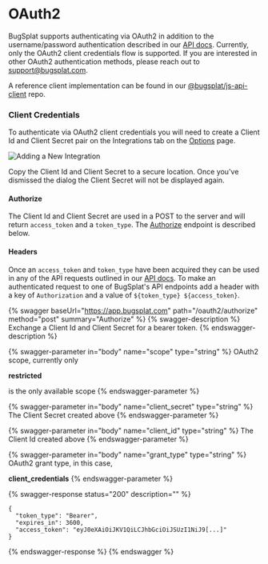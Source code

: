 # OAuth2

BugSplat supports authenticating via OAuth2 in addition to the username/password authentication described in our [API docs](api.md). Currently, only the OAuth2 client credentials flow is supported. If you are interested in other OAuth2 authentication methods, please reach out to [support@bugsplat.com](mailto:support@bugsplat.com).

A reference client implementation can be found in our [@bugsplat/js-api-client](https://github.com/BugSplat-Git/bugsplat-js-api-client/blob/1ebf36453d275ed62d6e5a4bb4249ef17efbc929/src/common/client/oauth-client-credentials-api-client/oauth-client-credentials-api-client.ts) repo.

### Client Credentials

To authenticate via OAuth2 client credentials you will need to create a Client Id and Client Secret pair on the Integrations tab on the [Options](https://app.bugsplat.com/v2/options?tab=integrations) page.

![Adding a New Integration](../../../.gitbook/assets/integration.gif)

Copy the Client Id and Client Secret to a secure location. Once you've dismissed the dialog the Client Secret will not be displayed again.

#### Authorize

The Client Id and Client Secret are used in a POST to the server and will return `access_token` and a `token_type`. The [Authorize](oauth2.md#authorize-1) endpoint is described below.

#### Headers

Once an `access_token` and `token_type` have been acquired they can be used in any of the API requests outlined in our [API docs](api.md). To make an authenticated request to one of BugSplat's API endpoints add a header with a key of `Authorization` and a value of `${token_type} ${access_token}`.

{% swagger baseUrl="https://app.bugsplat.com" path="/oauth2/authorize" method="post" summary="Authorize" %}
{% swagger-description %}
Exchange a Client Id and Client Secret for a bearer token.
{% endswagger-description %}

{% swagger-parameter in="body" name="scope" type="string" %}
OAuth2 scope, currently only 

**restricted**

 is the only available scope
{% endswagger-parameter %}

{% swagger-parameter in="body" name="client_secret" type="string" %}
The Client Secret created above
{% endswagger-parameter %}

{% swagger-parameter in="body" name="client_id" type="string" %}
The Client Id created above
{% endswagger-parameter %}

{% swagger-parameter in="body" name="grant_type" type="string" %}
OAuth2 grant type, in this case, 

**client_credentials**
{% endswagger-parameter %}

{% swagger-response status="200" description="" %}
```
{
  "token_type": "Bearer",
  "expires_in": 3600,
  "access_token": "eyJ0eXAiOiJKV1QiLCJhbGciOiJSUzI1NiJ9[...]"
}
```
{% endswagger-response %}
{% endswagger %}
